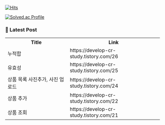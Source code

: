 
<!--
**daecheolsong/daecheolsong** is a ✨ _special_ ✨ repository because its `README.md` (this file) appears on your GitHub profile.

Here are some ideas to get you started:

- 🔭 I’m currently working on ...
- 🌱 I’m currently learning ...
- 👯 I’m looking to collaborate on ...
- 🤔 I’m looking for help with ...
- 💬 Ask me about ...
- 📫 How to reach me: ...
- 😄 Pronouns: ...
- ⚡ Fun fact: ...
-->

[![Hits](https://hits.seeyoufarm.com/api/count/incr/badge.svg?url=https%3A%2F%2Fgithub.com%2Fdaecheolsong&count_bg=%233EEEBA&title_bg=%237A9597&icon=&icon_color=%23E7E7E7&title=hits&edge_flat=false)](https://hits.seeyoufarm.com)

[![Solved.ac Profile](http://mazassumnida.wtf/api/v2/generate_badge?boj=dombes)](https://solved.ac/dombes/)

### 📖 Latest Post
<table>
  <tr><th>Title</th><th>Link</th></tr>
  <!-- TISTORY:START --><tr><td>누적합</td><td>https://develop-cr-study.tistory.com/26</td></tr><tr><td>유효성</td><td>https://develop-cr-study.tistory.com/25</td></tr><tr><td>상품 목록 사진추가, 사진 업로드</td><td>https://develop-cr-study.tistory.com/24</td></tr><tr><td>상품 추가</td><td>https://develop-cr-study.tistory.com/22</td></tr><tr><td>상품 조회</td><td>https://develop-cr-study.tistory.com/21</td></tr><!-- TISTORY:END-->
</table>
